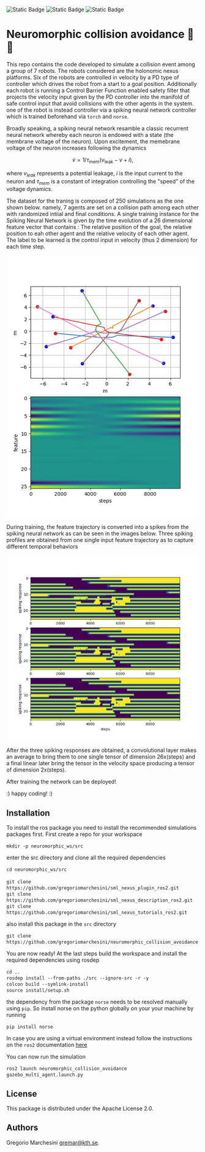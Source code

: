 ![Static Badge](https://img.shields.io/badge/spiking%20NN-robotics-blue) ![Static Badge](https://img.shields.io/badge/ros2-gazebo-blue) ![Static Badge](https://img.shields.io/badge/KTH-DHSG-green)


# Neuromorphic collision avoidance :brain: :robot: 


This repo contains the code developed to simulate a collision event among a group of 7 robots. The robots considered are the holonomic nexus platforms. Six of the robots are controlled in velocity by a PD type of controller which drives the robot from a start to a goal position. Additionally each robot is running a Control Barrier Function enabled safety filter that projects the velocity input given by the PD controller into the manifold of safe control input that avoid collisions with the other agents in the system. one of the robot is instead controller via a spiking neural network controller which is trained beforehand via `torch` and  `norse`.

Broadly speaking, a spiking neural network resamble a classic recurrent neural network whereby each neuron is endowed with a state (the membrane voltage of the neuron). Upon excitement, the memebrane voltage of the neuron increases following the dynamics


$$\dot{v} = 1/\tau_{\text{mem}} (v_{\text{leak}} - v + i),$$

where $v_{leak}$ represents a potential leakage, $i$ is the input current to the neuron and $\tau_{mem}$ is a constant of integration controlling the "speed" of the voltage dynamics.

 
The dataset for the traning is composed of 250 simulations as the one shown below. namely, 7 agents are set on a collision path among each other with randomized intiial and final conditions. A single training instance for the Spiking Neural Network is given by the time evolution of a 26 dimensional feature vector that contains : The relative position of the goal, the relative position to eah other agent and the relative velocity of each other agent. The label to be learned is the control input in velocity (thus 2 dimension) for each time step. 

![alt text](assets/collision_feature.png)

During training, the feature trajectory is converted into a spikes from the spiking neural network as can be seen in the images below. Three spiking profiles are obtained from one single input feature trajectory as to capture different temporal behaviors


![alt text](assets/spiking_response.png)

After the three spiking responses are obtained, a convolutional layer makes an average to bring them to one single tensor of dimension 26x(steps) and a final linear later bring the tensor in the velocity space producing a tensor of dimension 2x(steps).

After training the network can be deployed!

:) happy coding! :)

## Installation

To install the ros package you need to install the recommended simulations packages first. First create a repo for your workspace 

```
mkdir -p neuromorphic_ws/src
```
enter the src directory and clone all the required dependencies
```
cd neuromorphic_ws/src

git clone https://github.com/gregoriomarchesini/sml_nexus_plugin_ros2.git
git clone https://github.com/gregoriomarchesini/sml_nexus_description_ros2.git
git clone https://github.com/gregoriomarchesini/sml_nexus_tutorials_ros2.git
```
also install this package in the `src` directory

```
git clone https://github.com/gregoriomarchesini/neuromorphic_collision_avoidance
```

You are now ready! At the last steps build the workspace and install the required dependencies using rosdep

```
cd ..
rosdep install --from-paths ./src --ignore-src -r -y
colcon build --symlink-install  
source install/setup.sh
```
the dependency from the package `norse` needs to be resolved manually using `pip`. So install norse on the python globally on your your machine by running 
```
pip install norse
```
In case you are using a virtual environment instead follow the instructions on the `ros2` documentation [here](https://docs.ros.org/en/foxy/How-To-Guides/Using-Python-Packages.html)


You can now run the simulation
```
ros2 launch neuromorphic_collision_avoidance gazebo_multi_agent.launch.py
```

## License
This package is distributed under the Apache License 2.0.

## Authors
Gregorio Marchesini gremar@kth.se.

